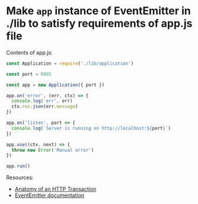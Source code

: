 # Make `app` instance of EventEmitter in ./lib to satisfy requirements of app.js file

Contents of app.js:

```js
const Application = require('./lib/application')

const port = 8001

const app = new Application({ port })

app.on('error', (err, ctx) => {
  console.log('err', err)
  ctx.res.json(err.message)
})

app.on('listen', port => {
  console.log(`Server is running on http://localhost:${port}`)
})

app.use((ctx, next) => {
  throw new Error('Manual error')
})

app.run()

```

Resources:

* [Anatomy of an HTTP Transaction](https://nodejs.org/en/docs/guides/anatomy-of-an-http-transaction/)
* [EventEmitter documentation](https://nodejs.org/api/events.html)
